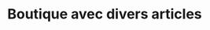 ---
title: "Boutique avec divers articles"
url: /nzerekore/boutique-avec-divers-articles/
shop: commodité
---
